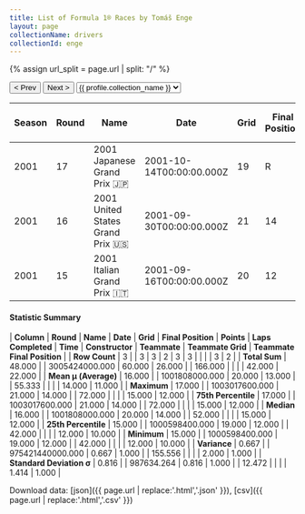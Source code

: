 ```yaml
---
title: List of Formula 1® Races by Tomáš Enge
layout: page
collectionName: drivers
collectionId: enge
---
```


{% assign url_split = page.url | split: "/" %}
<div id="collection-navigation">
<button onclick="selector.options[selector.selectedIndex-1].value && (window.location = selector.options[selector.selectedIndex-1].value);">&lt; Prev</button>
<button onclick="selector.options[selector.selectedIndex+1].value && (window.location = selector.options[selector.selectedIndex+1].value);">Next &gt;</button>
<select id="selector" onchange="this.options[this.selectedIndex].value && (window.location = this.options[this.selectedIndex].value);">
  {% for collectionId in site.data[page.collectionName].refs %}
    {% if collectionId == page.collectionId %}
      {% assign selected = "selected" %}
    {% else %}
      {% assign selected = "" %}
    {% endif %}
    {% assign profile = site.data[page.collectionName][collectionId].profile %}
    <option value="/f1/{{ page.collectionName }}/{{ collectionId }}/{{ url_split[4] }}" {{ selected }}>{{ profile.collection_name }}</option>
  {% endfor %}
</select>
</div>

| Season | Round | Name | Date | Grid | Final Position | Points | Laps Completed | Time | Constructor | Teammate | Teammate Grid | Teammate Final Position |
|--|--|--|--|--|--|--|--|--|--|--|--|--|
| 2001 | 17 | 2001 Japanese Grand Prix 🇯🇵 | 2001-10-14T00:00:00.000Z | 19 | R | 0.0 | 42 |   | Prost 🇫🇷 | [Heinz-Harald Frentzen 🇩🇪](/f1/drivers/frentzen) | 15 | 12 |
| 2001 | 16 | 2001 United States Grand Prix 🇺🇸 | 2001-09-30T00:00:00.000Z | 21 | 14 | 0.0 | 72 |   | Prost 🇫🇷 | [Heinz-Harald Frentzen 🇩🇪](/f1/drivers/frentzen) | 15 | 10 |
| 2001 | 15 | 2001 Italian Grand Prix 🇮🇹 | 2001-09-16T00:00:00.000Z | 20 | 12 | 0.0 | 52 |   | Prost 🇫🇷 | [Heinz-Harald Frentzen 🇩🇪](/f1/drivers/frentzen) | 12 | R |

#### Statistic Summary

| **Column** | **Round** | **Name** | **Date** | **Grid** | **Final Position** | **Points** | **Laps Completed** | **Time** | **Constructor** | **Teammate** | **Teammate Grid** | **Teammate Final Position** |
| **Row Count** | 3 |  | 3 | 3 | 2 | 3 | 3 |  |  |  | 3 | 2 |
| **Total Sum** | 48.000 |  | 3005424000.000 | 60.000 | 26.000 |  | 166.000 |  |  |  | 42.000 | 22.000 |
| **Mean μ (Average)** | 16.000 |  | 1001808000.000 | 20.000 | 13.000 |  | 55.333 |  |  |  | 14.000 | 11.000 |
| **Maximum** | 17.000 |  | 1003017600.000 | 21.000 | 14.000 |  | 72.000 |  |  |  | 15.000 | 12.000 |
| **75th Percentile** | 17.000 |  | 1003017600.000 | 21.000 | 14.000 |  | 72.000 |  |  |  | 15.000 | 12.000 |
| **Median** | 16.000 |  | 1001808000.000 | 20.000 | 14.000 |  | 52.000 |  |  |  | 15.000 | 12.000 |
| **25th Percentile** | 15.000 |  | 1000598400.000 | 19.000 | 12.000 |  | 42.000 |  |  |  | 12.000 | 10.000 |
| **Minimum** | 15.000 |  | 1000598400.000 | 19.000 | 12.000 |  | 42.000 |  |  |  | 12.000 | 10.000 |
| **Variance** | 0.667 |  | 975421440000.000 | 0.667 | 1.000 |  | 155.556 |  |  |  | 2.000 | 1.000 |
| **Standard Deviation σ** | 0.816 |  | 987634.264 | 0.816 | 1.000 |  | 12.472 |  |  |  | 1.414 | 1.000 |

Download data: [json]({{ page.url | replace:'.html','.json' }}), [csv]({{ page.url | replace:'.html','.csv' }})

